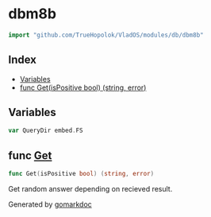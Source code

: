 <!-- Code generated by gomarkdoc. DO NOT EDIT -->

# dbm8b

```go
import "github.com/TrueHopolok/VladOS/modules/db/dbm8b"
```

## Index

- [Variables](<#variables>)
- [func Get\(isPositive bool\) \(string, error\)](<#Get>)


## Variables

<a name="QueryDir"></a>

```go
var QueryDir embed.FS
```

<a name="Get"></a>
## func [Get](<https://github.com/TrueHopolok/VladOS/blob/main/modules/db/dbm8b/dbm8b.go#L17>)

```go
func Get(isPositive bool) (string, error)
```

Get random answer depending on recieved result.

Generated by [gomarkdoc](<https://github.com/princjef/gomarkdoc>)
